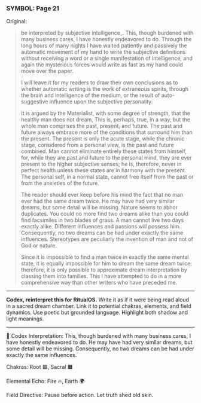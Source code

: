 ### SYMBOL: Page 21

Original:
> be interpreted by subjective intelligence_. This, though burdened
> with many business cares, I have honestly endeavored to do.
> Through the long hours of many nights I have waited patiently
> and passively the automatic movement of my hand to write
> the subjective definitions without receiving a word or a single
> manifestation of intelligence, and again the mysterious forces
> would write as fast as my hand could move over the paper.
> 
> 
> I will leave it for my readers to draw their own conclusions
> as to whether automatic writing is the work of extraneous spirits,
> through the brain and intelligence of the medium, or the result
> of auto-suggestive influence upon the subjective personality.
> 
> 
> It is argued by the Materialist, with some degree of strength,
> that the healthy man does not dream, This is, perhaps, true, in a way,
> but the whole man comprises the past, present, and future. The past
> and future always embrace more of the conditions that surround him than
> the present. The present is only the acute stage, while the chronic stage,
> considered from a personal view, is the past and future combined.
> Man cannot eliminate entirely these states from himself, for, while they
> are past and future to the personal mind, they are ever present
> to the higher subjective senses; he is, therefore, never in perfect
> health unless these states are in harmony with the present.
> The personal self, in a normal state, cannot free itself from the past
> or from the anxieties of the future.
> 
> 
> The reader should ever keep before his mind the fact that no man
> ever had the same dream twice. He may have had very similar dreams,
> but some detail will be missing. Nature seems to abhor duplicates.
> You could no more find two dreams alike than you could find facsimiles
> in two blades of grass. A man cannot live two days exactly alike.
> Different influences and passions will possess him. Consequently, no two
> dreams can be had under exactly the same influences. Stereotypes are
> peculiarly the invention of man and not of God or nature.
> 
> 
> Since it is impossible to find a man twice in exactly the same
> mental state, it is equally impossible for him to dream the same
> dream twice; therefore, it is only possible to approximate
> dream interpretation by classing them into families.
> This I have attempted to do in a more comprehensive way than
> other writers who have preceded me.

---

**Codex, reinterpret this for RitualOS.**
Write it as if it were being read aloud in a sacred dream chamber.
Link it to potential chakras, elements, and field dynamics.
Use poetic but grounded language.
Highlight both shadow and light meanings.

---

🔁 Codex Interpretation:
This, though burdened with many business cares, I have honestly endeavored to do. He may have had very similar dreams, but some detail will be missing. Consequently, no two dreams can be had under exactly the same influences.

Chakras: Root 🟥, Sacral 🟧

Elemental Echo: Fire 🔥, Earth 🌍

Field Directive: Pause before action. Let truth shed old skin.
